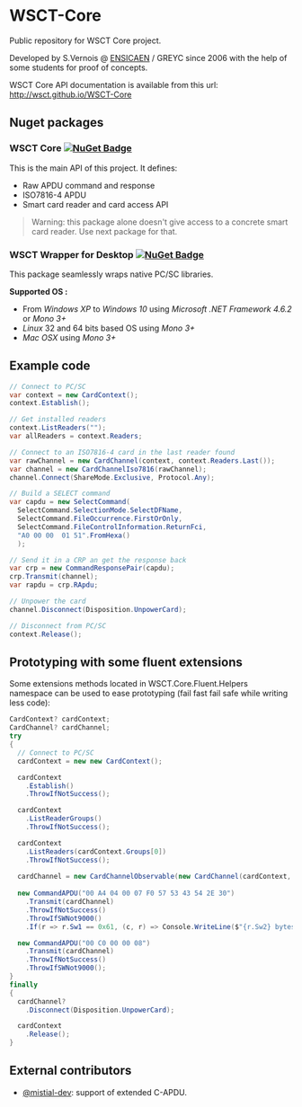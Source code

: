 # WSCT-Core

Public repository for WSCT Core project.

Developed by S.Vernois @ [ENSICAEN](https://www.ensicaen.fr) / GREYC since 2006 with the help of some students for proof of concepts.

WSCT Core API documentation is available from this url: http://wsct.github.io/WSCT-Core

## Nuget packages

### WSCT Core  [![NuGet Badge](https://buildstats.info/nuget/WSCT.Core)](https://www.nuget.org/packages/WSCT.Core/)

This is the main API of this project.
It defines:

* Raw APDU command and response
* ISO7816-4 APDU
* Smart card reader and card access API

> Warning: this package alone doesn't give access to a concrete smart card reader. Use next package for that.

### WSCT Wrapper for Desktop [![NuGet Badge](https://buildstats.info/nuget/WSCT.Wrapper.Desktop)](https://www.nuget.org/packages/WSCT.Wrapper.Desktop/)

This package seamlessly wraps native PC/SC libraries.

**Supported OS :**

* From *Windows XP* to *Windows 10* using *Microsoft .NET Framework 4.6.2* or *Mono 3+*
* *Linux* 32 and 64 bits based OS using *Mono 3+*
* *Mac OSX* using *Mono 3+*

## Example code

```csharp
// Connect to PC/SC
var context = new CardContext();
context.Establish();

// Get installed readers
context.ListReaders("");
var allReaders = context.Readers;

// Connect to an ISO7816-4 card in the last reader found
var rawChannel = new CardChannel(context, context.Readers.Last());
var channel = new CardChannelIso7816(rawChannel);
channel.Connect(ShareMode.Exclusive, Protocol.Any);

// Build a SELECT command
var capdu = new SelectCommand(
  SelectCommand.SelectionMode.SelectDFName,
  SelectCommand.FileOccurrence.FirstOrOnly,
  SelectCommand.FileControlInformation.ReturnFci, 
  "A0 00 00  01 51".FromHexa()
  );

// Send it in a CRP an get the response back
var crp = new CommandResponsePair(capdu);
crp.Transmit(channel);
var rapdu = crp.RApdu;

// Unpower the card
channel.Disconnect(Disposition.UnpowerCard);

// Disconnect from PC/SC
context.Release();
```

## Prototyping with some fluent extensions

Some extensions methods located in WSCT.Core.Fluent.Helpers namespace can be used to ease prototyping (fail fast fail safe while writing less code):

```csharp
CardContext? cardContext;
CardChannel? cardChannel;
try
{
  // Connect to PC/SC
  cardContext = new new CardContext();

  cardContext
    .Establish()
    .ThrowIfNotSuccess();

  cardContext
    .ListReaderGroups()
    .ThrowIfNotSuccess();

  cardContext
    .ListReaders(cardContext.Groups[0])
    .ThrowIfNotSuccess();
  
  cardChannel = new CardChannelObservable(new CardChannel(cardContext, cardContext.Readers[0]));
  
  new CommandAPDU("00 A4 04 00 07 F0 57 53 43 54 2E 30")
    .Transmit(cardChannel)
    .ThrowIfNotSuccess()
    .ThrowIfSWNot9000()
    .If(r => r.Sw1 == 0x61, (c, r) => Console.WriteLine($"{r.Sw2} bytes are waiting to be retrieved"));

  new CommandAPDU("00 C0 00 00 08")
    .Transmit(cardChannel)
    .ThrowIfNotSuccess()
    .ThrowIfSWNot9000();
}
finally
{
  cardChannel?
    .Disconnect(Disposition.UnpowerCard);

  cardContext
    .Release();
}
```


## External contributors

* [@mistial-dev](https://github.com/mistial-dev): support of extended C-APDU.
